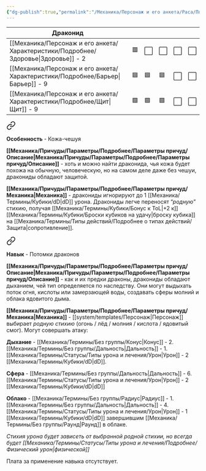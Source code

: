 ```yaml
---
{"dg-publish":true,"permalink":"/Механика/Персонаж и его анкета/Раса/Подробнее/Драконид/","noteIcon":"","created":"2025-10-12T10:43:43.481+03:00","updated":"2025-09-24T17:21:16.511+03:00"}
---
```



| **Драконид**     |     |     |     |     |     |
| ---------------- | --- | --- | --- | --- | --- |
| [[Механика/Персонаж и его анкета/Характеристики/Подробнее/Здоровье\|Здоровье]] - 2 | 🟥  | ⬜️ | ⬜️ | ⬜️ | ⬜️ |
| [[Механика/Персонаж и его анкета/Характеристики/Подробнее/Барьер\|Барьер]] - 9   | 🟦  | 🟦  | 🟦  | ⬜️ | ⬜️ |
| [[Механика/Персонаж и его анкета/Характеристики/Подробнее/Щит\|Щит]] - 9      | 🟩  | 🟩  | 🟩  | ⬜️ | ⬜️ |



<div class="transclusion internal-embed is-loaded"><a class="markdown-embed-link" href="/Механика/Персонаж и его анкета/Особенности расы/Кожа-чешуя/" aria-label="Open link"><svg xmlns="http://www.w3.org/2000/svg" width="24" height="24" viewBox="0 0 24 24" fill="none" stroke="currentColor" stroke-width="2" stroke-linecap="round" stroke-linejoin="round" class="svg-icon lucide-link"><path d="M10 13a5 5 0 0 0 7.54.54l3-3a5 5 0 0 0-7.07-7.07l-1.72 1.71"></path><path d="M14 11a5 5 0 0 0-7.54-.54l-3 3a5 5 0 0 0 7.07 7.07l1.71-1.71"></path></svg></a><div class="markdown-embed">






**Особенность** - Кожа-чешуя

**[[Механика/Причуды/Параметры/Подробнее/Параметры причуд/Описание\|Механика/Причуды/Параметры/Подробнее/Параметры причуд/Описание]]** - хоть и можно найти драконида, чья кожа будет похожа на обычную, человеческую, но на самом деле даже без чешуи, дракониды обладают защитой. 

**[[Механика/Причуды/Параметры/Подробнее/Параметры причуд/Механика\|Механика]]** - дракониды игнорируют до 1 [[Механика/Термины/Кубики/dD\|dD]] урона. Дракониды легче переносят “*родную*” стихию, получая [[Механика/Термины/Кубики/Бонус к ToL\|+2 к]] [[Механика/Термины/Кубики/Броски кубиков на удачу\|броску кубика]] на [[Механика/Термины/Типы действий/Подробнее о типах действий/Защита\|сопротивление]].

</div></div>




<div class="transclusion internal-embed is-loaded"><a class="markdown-embed-link" href="/Механика/Персонаж и его анкета/Особенности расы/Потомки драконов/" aria-label="Open link"><svg xmlns="http://www.w3.org/2000/svg" width="24" height="24" viewBox="0 0 24 24" fill="none" stroke="currentColor" stroke-width="2" stroke-linecap="round" stroke-linejoin="round" class="svg-icon lucide-link"><path d="M10 13a5 5 0 0 0 7.54.54l3-3a5 5 0 0 0-7.07-7.07l-1.72 1.71"></path><path d="M14 11a5 5 0 0 0-7.54-.54l-3 3a5 5 0 0 0 7.07 7.07l1.71-1.71"></path></svg></a><div class="markdown-embed">




**Навык** - Потомки драконов 

**[[Механика/Причуды/Параметры/Подробнее/Параметры причуд/Описание\|Механика/Причуды/Параметры/Подробнее/Параметры причуд/Описание]]** - как и их предки драконы, дракониды обладают дыханием, чей тип определяется по наследству. Они могут выдыхать поток огня, кислоты или замерзающей воды, создавать сферы молний и облака ядовитого дыма. 

**[[Механика/Причуды/Параметры/Подробнее/Параметры причуд/Механика\|Механика]]** - [[system/templates/Персонаж\|Персонаж]] выбирает *родную стихию* (огонь / лёд / молния / кислота / ядовитый смог). Могут совершать атаку: 

**Дыхание** - [[Механика/Термины/Без группы/Конус\|Конус]] - 2. [[Механика/Термины/Без группы/Дальность\|Дальность]] - 1. [[Механика/Термины/Статусы/Типы урона и лечения/Урон\|Урон]] - 2 [[Механика/Термины/Кубики/dD\|dD]].

**Сфера** - [[Механика/Термины/Без группы/Дальность\|Дальность]] - 6. [[Механика/Термины/Статусы/Типы урона и лечения/Урон\|Урон]] - 2 [[Механика/Термины/Кубики/dD\|dD]]

**Облако** - [[Механика/Термины/Без группы/Радиус\|Радиус]] - 1. [[Механика/Термины/Без группы/Дальность\|Дальность]] - 4. [[Механика/Термины/Статусы/Типы урона и лечения/Урон\|Урон]] - 1 [[Механика/Термины/Кубики/dD\|dD]] завершившим [[Механика/Термины/Без группы/Раунд\|Раунд]] в облаке. 

*Стихия урона будет зависеть от выбранной родной стихии, но всегда будет [[Механика/Термины/Статусы/Типы урона и лечения/Подробнее/Физический урон\|физической]]* 

Плата за применение навыка отсутствует. 

</div></div>


  

